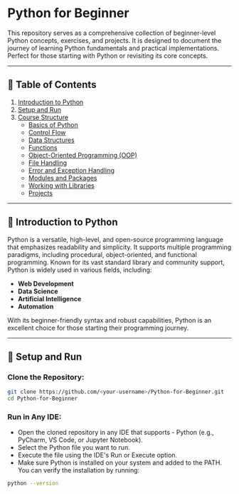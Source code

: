 # Python for Beginner

This repository serves as a comprehensive collection of beginner-level Python concepts, exercises, and projects. It is designed to document the journey of learning Python fundamentals and practical implementations. Perfect for those starting with Python or revisiting its core concepts.

---
## 📖 Table of Contents

1. [Introduction to Python](#-introduction-to-python)
2. [Setup and Run](#-setup-and-run)
3. [Course Structure](#-course-structure)
    - [ Basics of Python](#1-basics-of-python)
    - [ Control Flow](#2-control-flow)
    - [ Data Structures](#3-data-structures)
    - [ Functions](#4-functions)
    - [ Object-Oriented Programming (OOP)](#5-object-oriented-programming-oop)
    - [ File Handling](#6-file-handling)
    - [ Error and Exception Handling](#7-error-and-exception-handling)
    - [ Modules and Packages](#8-modules-and-packages)
    - [ Working with Libraries](#9-working-with-libraries)
    - [ Projects](#10-projects)

---
## 📖 Introduction to Python

Python is a versatile, high-level, and open-source programming language that emphasizes readability and simplicity. It supports multiple programming paradigms, including procedural, object-oriented, and functional programming. Known for its vast standard library and community support, Python is widely used in various fields, including:
- **Web Development**
- **Data Science**
- **Artificial Intelligence**
- **Automation**

With its beginner-friendly syntax and robust capabilities, Python is an excellent choice for those starting their programming journey.

---

## 🚀 Setup and Run

### Clone the Repository:
```bash
git clone https://github.com/<your-username>/Python-for-Beginner.git
cd Python-for-Beginner
```
### Run in Any IDE:
- Open the cloned repository in any IDE that supports - Python (e.g., PyCharm, VS Code, or Jupyter Notebook).
- Select the Python file you want to run.
- Execute the file using the IDE's Run or Execute option.
- Make sure Python is installed on your system and added to the PATH. You can verify the installation by running:
```bash
python --version
```